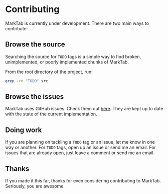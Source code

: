 # Contributing

MarkTab is currently under development. There are two main ways to contribute:

## Browse the source

Searching the source for `TODO` tags is a simple way to find broken, unimplemented, or poorly implemented chunks of MarkTab.

From the root directory of the project, run:

```bash
grep -rn "TODO" src
```

## Browse the issues

MarkTab uses GitHub issues. Check them out [here](https://github.com/cknadler/marktab/issues?sort=updated&state=open). They are kept up to date with the state of the current implementation.

## Doing work

If you are planning on tackling a `TODO` tag or an issue, let me know in one way or another. For `TODO` tags, open up an issue or send me an email. For issues that are already open, just leave a comment or send me an email.

## Thanks

If you made it this far, thanks for even considering contributing to MarkTab. Seriously, you are awesome.
